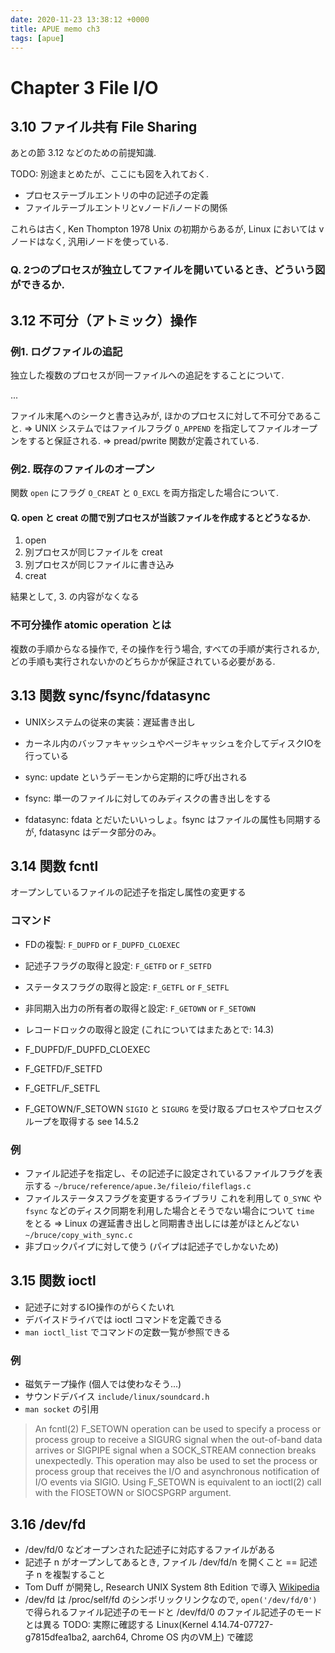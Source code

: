 ```yaml
---
date: 2020-11-23 13:38:12 +0000
title: APUE memo ch3
tags: [apue]
---
```


# Chapter 3 File I/O

## 3.10 ファイル共有 File Sharing

あとの節 3.12 などのための前提知識.

TODO: 別途まとめたが、ここにも図を入れておく.

* プロセステーブルエントリの中の記述子の定義
* ファイルテーブルエントリとvノード/iノードの関係

これらは古く, Ken Thompton 1978 Unix の初期からあるが,
Linux においては vノードはなく, 汎用iノードを使っている.

### Q. 2つのプロセスが独立してファイルを開いているとき、どういう図ができるか.

## 3.12 不可分（アトミック）操作

### 例1. ログファイルの追記

独立した複数のプロセスが同一ファイルへの追記をすることについて.

...

ファイル末尾へのシークと書き込みが, ほかのプロセスに対して不可分であること.
=> UNIX システムではファイルフラグ `O_APPEND` を指定してファイルオープンをすると保証される.
=> pread/pwrite 関数が定義されている.

### 例2. 既存のファイルのオープン

関数 `open` にフラグ `O_CREAT` と `O_EXCL` を両方指定した場合について.

#### Q. open と creat の間で別プロセスが当該ファイルを作成するとどうなるか.

1. open
2. 別プロセスが同じファイルを creat
3. 別プロセスが同じファイルに書き込み
4. creat

結果として, 3. の内容がなくなる

### 不可分操作 atomic operation とは

複数の手順からなる操作で, その操作を行う場合, すべての手順が実行されるか,
どの手順も実行されないかのどちらかが保証されている必要がある.

## 3.13 関数 sync/fsync/fdatasync

* UNIXシステムの従来の実装：遅延書き出し
* カーネル内のバッファキャッシュやページキャッシュを介してディスクIOを行っている

* sync: update というデーモンから定期的に呼び出される
* fsync: 単一のファイルに対してのみディスクの書き出しをする
* fdatasync: fdata とだいたいいっしょ。fsync はファイルの属性も同期するが, fdatasync はデータ部分のみ。

## 3.14 関数 fcntl

オープンしているファイルの記述子を指定し属性の変更する

### コマンド

* FDの複製: `F_DUPFD` or `F_DUPFD_CLOEXEC`
* 記述子フラグの取得と設定: `F_GETFD` or `F_SETFD`
* ステータスフラグの取得と設定: `F_GETFL` or `F_SETFL`
* 非同期入出力の所有者の取得と設定: `F_GETOWN` or `F_SETOWN`
* レコードロックの取得と設定 (これについてはまたあとで: 14.3)

* F_DUPFD/F_DUPFD_CLOEXEC
* F_GETFD/F_SETFD
* F_GETFL/F_SETFL
* F_GETOWN/F_SETOWN
`SIGIO` と `SIGURG` を受け取るプロセスやプロセスグループを取得する see 14.5.2

### 例

* ファイル記述子を指定し、その記述子に設定されているファイルフラグを表示する
  `~/bruce/reference/apue.3e/fileio/fileflags.c`
* ファイルステータスフラグを変更するライブラリ
  これを利用して `O_SYNC` や `fsync` などのディスク同期を利用した場合とそうでない場合について `time` をとる
  => Linux の遅延書き出しと同期書き出しには差がほとんどない
  `~/bruce/copy_with_sync.c`
* 非ブロックパイプに対して使う (パイプは記述子でしかないため)

## 3.15 関数 ioctl

* 記述子に対するIO操作のがらくたいれ
* デバイスドライバでは ioctl コマンドを定義できる
* `man ioctl_list` でコマンドの定数一覧が参照できる

### 例

* 磁気テープ操作 (個人では使わなそう...)
* サウンドデバイス `include/linux/soundcard.h`
* `man socket` の引用

> An fcntl(2) F_SETOWN operation can be used to specify a process or process group to receive a SIGURG signal when the out-of-band data arrives
> or SIGPIPE signal when a SOCK_STREAM connection breaks unexpectedly. This operation may also be used to set the process or process group that receives the I/O and asynchronous notification
> of I/O events via SIGIO. Using F_SETOWN is equivalent to an ioctl(2) call with the FIOSETOWN or SIOCSPGRP argument.

## 3.16 /dev/fd

* /dev/fd/0 などオープンされた記述子に対応するファイルがある
* 記述子 n がオープンしてあるとき, ファイル /dev/fd/n を開くこと == 記述子 n を複製すること
* Tom Duff が開発し, Research UNIX System 8th Edition で導入 [Wikipedia](https://en.wikipedia.org/wiki/Research_Unix#Versions)
* /dev/fd は /proc/self/fd のシンボリックリンクなので, `open('/dev/fd/0')` で得られるファイル記述子のモードと
  /dev/fd/0 のファイル記述子のモードとは異る
 TODO: 実際に確認する
 Linux(Kernel 4.14.74-07727-g7815dfea1ba2, aarch64, Chrome OS 内のVM上) で確認
